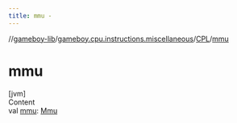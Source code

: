 ```yaml
---
title: mmu -
---
```

//[gameboy-lib](../../index.md)/[gameboy.cpu.instructions.miscellaneous](../index.md)/[CPL](index.md)/[mmu](mmu.md)



# mmu  
[jvm]  
Content  
val [mmu](mmu.md): [Mmu](../../gameboy.memory/-mmu/index.md)  



